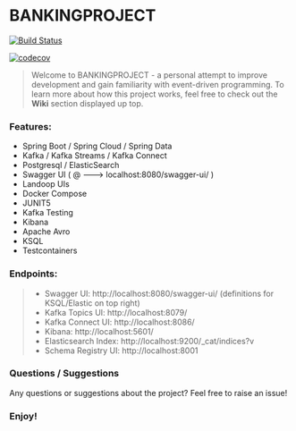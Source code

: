 # BANKINGPROJECT  
[![Build Status](https://travis-ci.com/dedovicnermin/BANKINGPROJECT.svg?branch=master)](https://travis-ci.com/dedovicnermin/BANKINGPROJECT)

[![codecov](https://codecov.io/gh/dedovicnermin/BANKINGPROJECT/branch/master/graph/badge.svg?token=3STMF7Q3L3)](https://codecov.io/gh/dedovicnermin/BANKINGPROJECT)

> Welcome to BANKINGPROJECT - a personal attempt to improve development and gain familiarity with event-driven programming.
> To learn more about how this project works, feel free to check out the **Wiki** 
> section displayed up top. 

### Features:

- Spring Boot   /    Spring Cloud       / Spring Data
- Kafka     /    Kafka Streams          / Kafka Connect
- Postgresql / ElasticSearch
- Swagger UI (  @ ---> localhost:8080/swagger-ui/  )
- Landoop UIs  
- Docker Compose
- JUNIT5
- Kafka Testing
- Kibana
- Apache Avro
- KSQL 
- Testcontainers


### Endpoints:
> - Swagger UI: http://localhost:8080/swagger-ui/   (definitions for KSQL/Elastic on top right)
> - Kafka Topics UI: http://localhost:8079/
> - Kafka Connect UI: http://localhost:8086/
> - Kibana: http://localhost:5601/
> - Elasticsearch Index: http://localhost:9200/_cat/indices?v
> - Schema Registry UI: http://localhost:8001


### Questions / Suggestions
Any questions or suggestions about the project? Feel free to raise an issue! 

### Enjoy!




      
